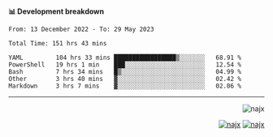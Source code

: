 <b>📊 Development breakdown</b>
<!--START_SECTION:waka-->

```text
From: 13 December 2022 - To: 29 May 2023

Total Time: 151 hrs 43 mins

YAML         104 hrs 33 mins █████████████████▒░░░░░░░   68.91 %
PowerShell   19 hrs 1 min    ███░░░░░░░░░░░░░░░░░░░░░░   12.54 %
Bash         7 hrs 34 mins   █▒░░░░░░░░░░░░░░░░░░░░░░░   04.99 %
Other        3 hrs 40 mins   ▓░░░░░░░░░░░░░░░░░░░░░░░░   02.42 %
Markdown     3 hrs 7 mins    ▓░░░░░░░░░░░░░░░░░░░░░░░░   02.06 %
```

<!--END_SECTION:waka-->
-----
<p align="right">
  <img src="https://komarev.com/ghpvc/?username=najx&label=GitHub%20Profile%20Views&color=yellow&style=flat" alt="najx" />
</p align="center">
<p align="right">
  <a href="https://www.linkedin.com/in/abdx"><img src="https://img.shields.io/badge/LinkedIn--_.svg?style=social&logo=linkedin" alt="najx"></a>
  <a href="https://stackoverflow.com/users/19588110/najim-abdelmoula"><img src="https://img.shields.io/badge/Stack Overflow--_.svg?style=social&logo=stackoverflow" alt="najx"></a>
</p align="center">
